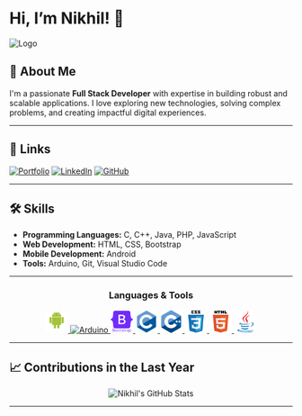 # Hi, I’m Nikhil! 👋 

![Logo](https://user-images.githubusercontent.com/10498744/210012254-234538ff-d198-48aa-8964-37e6fd45d227.gif)  
 

## 🚀 About Me  
I'm a passionate **Full Stack Developer** with expertise in building robust and scalable applications. I love exploring new technologies, solving complex problems, and creating impactful digital experiences.

---

## 🔗 Links  
[![Portfolio](https://img.shields.io/badge/Portfolio-000?style=for-the-badge&logo=ko-fi&logoColor=white)](https://nick7979.netlify.app/)  [![LinkedIn](https://img.shields.io/badge/LinkedIn-0A66C2?style=for-the-badge&logo=linkedin&logoColor=white)](https://www.linkedin.com/in/nikhil-gaikwad-4769912a5/)  [![GitHub](https://img.shields.io/badge/GitHub-000?style=for-the-badge&logo=github&logoColor=white)](https://github.com/nikhilgaikwad7979)  

---

## 🛠 Skills  
- **Programming Languages:** C, C++, Java, PHP, JavaScript  
- **Web Development:** HTML, CSS, Bootstrap  
- **Mobile Development:** Android  
- **Tools:** Arduino, Git, Visual Studio Code  

---

<h3 align="center">Languages & Tools</h3>  
<p align="center">
  <a href="https://developer.android.com" target="_blank" rel="noreferrer">
    <img src="https://raw.githubusercontent.com/devicons/devicon/master/icons/android/android-original-wordmark.svg" alt="Android" width="40" height="40"/>
  </a>  
  <a href="https://www.arduino.cc/" target="_blank" rel="noreferrer">
    <img src="https://cdn.worldvectorlogo.com/logos/arduino-1.svg" alt="Arduino" width="40" height="40"/>
  </a>  
  <a href="https://getbootstrap.com" target="_blank" rel="noreferrer">
    <img src="https://raw.githubusercontent.com/devicons/devicon/master/icons/bootstrap/bootstrap-plain-wordmark.svg" alt="Bootstrap" width="40" height="40"/>
  </a>  
  <a href="https://www.cprogramming.com/" target="_blank" rel="noreferrer">
    <img src="https://raw.githubusercontent.com/devicons/devicon/master/icons/c/c-original.svg" alt="C" width="40" height="40"/>
  </a>  
  <a href="https://www.w3schools.com/cpp/" target="_blank" rel="noreferrer">
    <img src="https://raw.githubusercontent.com/devicons/devicon/master/icons/cplusplus/cplusplus-original.svg" alt="C++" width="40" height="40"/>
  </a>  
  <a href="https://www.w3schools.com/css/" target="_blank" rel="noreferrer">
    <img src="https://raw.githubusercontent.com/devicons/devicon/master/icons/css3/css3-original-wordmark.svg" alt="CSS3" width="40" height="40"/>
  </a>  
  <a href="https://www.w3.org/html/" target="_blank" rel="noreferrer">
    <img src="https://raw.githubusercontent.com/devicons/devicon/master/icons/html5/html5-original-wordmark.svg" alt="HTML5" width="40" height="40"/>
  </a>  
  <a href="https://www.java.com" target="_blank" rel="noreferrer">
    <img src="https://raw.githubusercontent.com/devicons/devicon/master/icons/java/java-original.svg" alt="Java" width="40" height="40"/>
  </a>  
</p>  

---

## 📈 Contributions in the Last Year  
 
<p align="center">
  <img src="https://github-readme-stats.vercel.app/api?username=nikhilgaikwad7979&show_icons=true&theme=radical" alt="Nikhil's GitHub Stats" />
</p>  

---
